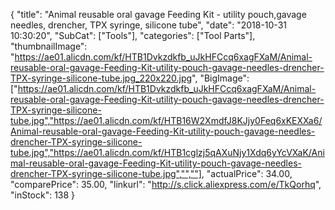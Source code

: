 {
	"title": "Animal reusable oral gavage Feeding Kit - utility pouch,gavage needles, drencher, TPX syringe, silicone tube",
	"date": "2018-10-31 10:30:20",
	"SubCat": ["Tools"],
	"categories": ["Tool Parts"],
	"thumbnailImage": "https://ae01.alicdn.com/kf/HTB1Dvkzdkfb_uJkHFCcq6xagFXaM/Animal-reusable-oral-gavage-Feeding-Kit-utility-pouch-gavage-needles-drencher-TPX-syringe-silicone-tube.jpg_220x220.jpg",
	"BigImage": ["https://ae01.alicdn.com/kf/HTB1Dvkzdkfb_uJkHFCcq6xagFXaM/Animal-reusable-oral-gavage-Feeding-Kit-utility-pouch-gavage-needles-drencher-TPX-syringe-silicone-tube.jpg","https://ae01.alicdn.com/kf/HTB16W2XmdfJ8KJjy0Feq6xKEXXa6/Animal-reusable-oral-gavage-Feeding-Kit-utility-pouch-gavage-needles-drencher-TPX-syringe-silicone-tube.jpg","https://ae01.alicdn.com/kf/HTB1cglzj5qAXuNjy1Xdq6yYcVXaK/Animal-reusable-oral-gavage-Feeding-Kit-utility-pouch-gavage-needles-drencher-TPX-syringe-silicone-tube.jpg","",""],
	"actualPrice": 34.00,
	"comparePrice": 35.00,
	"linkurl": "http://s.click.aliexpress.com/e/TkQorhq",
	"inStock": 138
}
